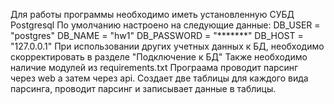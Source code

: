 Для работы программы необходимо иметь установленную СУБД Postgresql 
По умолчанию настроено на следующие данные: DB_USER = "postgres" DB_NAME = "hw1" DB_PASSWORD = "*******" DB_HOST = "127.0.0.1" 
При использовании других учетных данных к БД, необходимо скорректировать в разделе "Подключение к БД" 
Также необходимо наличие модулей из requirements.txt 
Програама проводит парсинг через web а затем через api. Создает две таблицы для каждого вида парсинга, проводит парсинг и записывает данные в таблицы.
